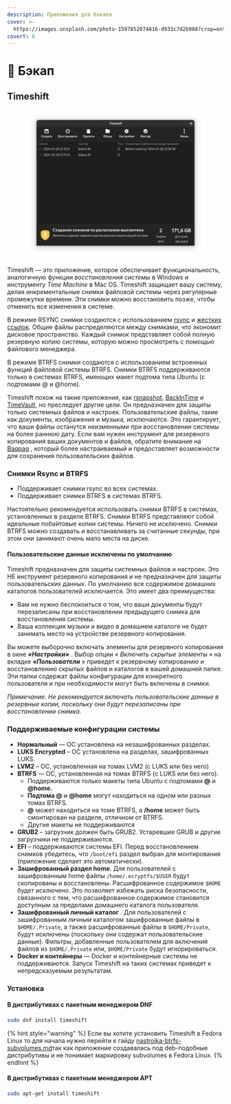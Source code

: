 ```yaml
---
description: Приложения для бэкапа
cover: >-
  https://images.unsplash.com/photo-1597852074816-d933c7d2b988?crop=entropy&cs=srgb&fm=jpg&ixid=M3wxOTcwMjR8MHwxfHNlYXJjaHwzfHxiYWNrdXB8ZW58MHx8fHwxNzA3NDIzODI5fDA&ixlib=rb-4.0.3&q=85
coverY: 0
---
```


# 💾 Бэкап

## Timeshift

<figure><img src="../../.gitbook/assets/timeshift.png" alt=""><figcaption></figcaption></figure>

Timeshift — это приложение, которое обеспечивает функциональность, аналогичную функции _восстановления системы_ в Windows и инструменту _Time Machine_ в Mac OS. Timeshift защищает вашу систему, делая инкрементальные снимки файловой системы через регулярные промежутки времени. Эти снимки можно восстановить позже, чтобы отменить все изменения в системе.

В режиме RSYNC снимки создаются с использованием [rsync](http://rsync.samba.org/) и [жестких ссылок](http://en.wikipedia.org/wiki/Hard\_link). Общие файлы распределяются между снимками, что экономит дисковое пространство. Каждый снимок представляет собой полную резервную копию системы, которую можно просмотреть с помощью файлового менеджера.

В режиме BTRFS снимки создаются с использованием встроенных функций файловой системы BTRFS. Снимки BTRFS поддерживаются только в системах BTRFS, имеющих макет подтома типа Ubuntu (с подтомами @ и @home).

Timeshift похож на такие приложения, как [rsnapshot](http://www.rsnapshot.org/), [BackInTime](https://github.com/bit-team/backintime) и [TimeVault](https://wiki.ubuntu.com/TimeVault), но преследует другие цели. Он предназначен для защиты только системных файлов и настроек. Пользовательские файлы, такие как документы, изображения и музыка, исключаются. Это гарантирует, что ваши файлы останутся неизменными при восстановлении системы на более раннюю дату. Если вам нужен инструмент для резервного копирования ваших документов и файлов, обратите внимание на [Baqpaq](https://teejeetech.com/product/baqpaq/) , который более настраиваемый и предоставляет возможности для сохранения пользовательских файлов.

### Снимки Rsync и BTRFS

* Поддерживает снимки rsync во всех системах.
* Поддерживает снимки BTRFS в системах BTRFS.

Настоятельно рекомендуется использовать снимки BTRFS в системах, установленных в разделе BTRFS. Снимки BTRFS представляют собой идеальные побайтовые копии системы. Ничего не исключено. Снимки BTRFS можно создавать и восстанавливать за считанные секунды, при этом они занимают очень мало места на диске.

#### Пользовательские данные исключены по умолчанию

Timeshift предназначен для защиты системных файлов и настроек. Это НЕ инструмент резервного копирования и не предназначен для защиты пользовательских данных. По умолчанию все содержимое домашних каталогов пользователей исключается. Это имеет два преимущества:

* Вам не нужно беспокоиться о том, что ваши документы будут перезаписаны при восстановлении предыдущего снимка для восстановления системы.
* Ваша коллекция музыки и видео в домашнем каталоге не будет занимать место на устройстве резервного копирования.

Вы можете выборочно включать элементы для резервного копирования в  окне _**«Настройки»**_  . Выбор опции « _Включить скрытые элементы_ » на  вкладке _**«Пользователи**_  » приведет к резервному копированию и восстановлению скрытых файлов и каталогов в вашей домашней папке. Эти папки содержат файлы конфигурации для конкретного пользователя и при необходимости могут быть включены в снимки.

_Примечание. Не рекомендуется включать пользовательские данные в резервные копии, поскольку они будут перезаписаны при восстановлении снимка._

### Поддерживаемые конфигурации системы

* **Нормальный**  — ОС установлена ​​на незашифрованных разделах.
* **LUKS Encrypted**  – ОС установлена ​​на разделах, зашифрованных LUKS.
* **LVM2**  – ОС, установленная на томах LVM2 (с LUKS или без него)
* **BTRFS**  — ОС, установленная на томах BTRFS (с LUKS или без него).
  * Поддерживаются только макеты типа Ubuntu с подтомами **@** и **@home.**
  * **Подтома @** и **@home** могут находиться на одном или разных томах BTRFS.
  * **@** может находиться на томе BTRFS, а **/home** может быть смонтирован на разделе, отличном от BTRFS.
  * Другие макеты не поддерживаются
* **GRUB2**  – загрузчик должен быть GRUB2. Устаревшие GRUB и другие загрузчики не поддерживаются.
* **EFI**  – поддерживаются системы EFI. Перед восстановлением снимков убедитесь, что  `/boot/efi` раздел выбран для монтирования (приложение сделает это автоматически).
* **Зашифрованный раздел home**. Для пользователей с зашифрованным home файлы  `/home/.ecryptfs/$USER` будут скопированы и восстановлены. Расшифрованное содержимое  `$HOME` будет исключено. Это позволяет избежать риска безопасности, связанного с тем, что расшифрованное содержимое становится доступным за пределами домашнего каталога пользователя.
* **Зашифрованный личный каталог**  . Для пользователей с зашифрованным  _личным_  каталогом зашифрованные файлы в  `$HOME/.Private`, а также расшифрованные файлы в  `$HOME/Private`, будут исключены (поскольку они содержат пользовательские данные). Фильтры, добавленные пользователем для включения файлов из  `$HOME/.Private` или,  `$HOME/Private` будут игнорироваться.
* **Docker и контейнеры**  — Docker и контейнерные системы не поддерживаются. Запуск Timeshift на таких системах приведет к непредсказуемым результатам.

### Установка

#### В дистрибутивах с пакетным менеджером DNF

```bash
sudo dnf install timeshift
```

{% hint style="warning" %}
Если вы хотите установить Timeshift в Fedora Linux то для начала нужно перейти к гайду [nastroika-btrfs-subvolumes.md](../gaidy/prochee/nastroika-btrfs-subvolumes.md "mention")так как приложение создавалась под deb-подобные дистрибутивы и не понимает маркировку subvolumes в Fedora Linux.
{% endhint %}

#### В дистрибутивах с пакетным менеджером APT

```bash
sudo apt-get install timeshift
```
